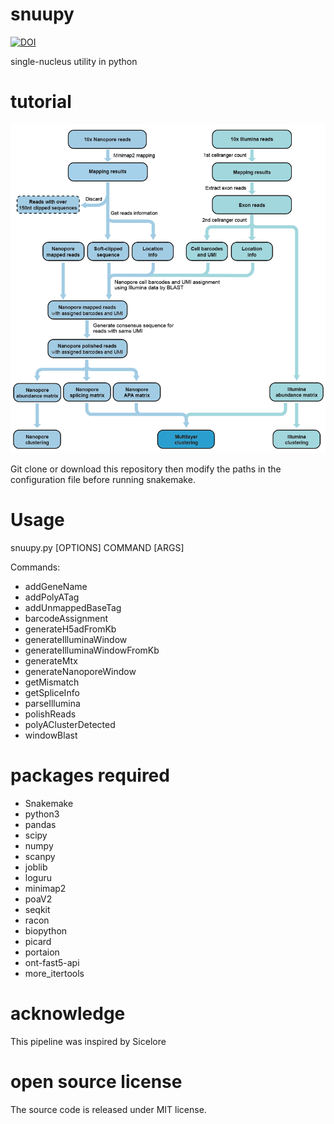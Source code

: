 # snuupy
[![DOI](https://zenodo.org/badge/302899070.svg)](https://zenodo.org/badge/latestdoi/302899070)

single-nucleus utility in python

# tutorial
![Schematic_diagram](./Schematic_diagram.png)

Git clone or download this repository then modify the paths in the configuration file before running snakemake. 

# Usage

snuupy.py [OPTIONS] COMMAND [ARGS]

Commands:

  - addGeneName
  - addPolyATag
  - addUnmappedBaseTag
  - barcodeAssignment
  - generateH5adFromKb
  - generateIlluminaWindow
  - generateIlluminaWindowFromKb
  - generateMtx
  - generateNanoporeWindow
  - getMismatch
  - getSpliceInfo
  - parseIllumina
  - polishReads
  - polyAClusterDetected
  - windowBlast


# packages required
- Snakemake 
- python3 
- pandas 
- scipy 
- numpy 
- scanpy 
- joblib 
- loguru 
- minimap2 
- poaV2 
- seqkit 
- racon 
- biopython 
- picard 
- portaion 
- ont-fast5-api 
- more_itertools

# acknowledge
This pipeline was inspired by Sicelore

# open source license
The source code is released under MIT license. 
